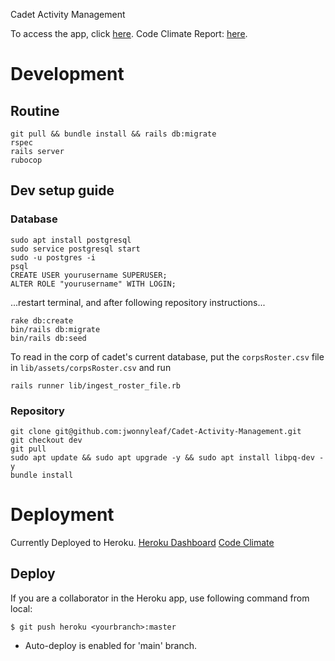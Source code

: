 Cadet Activity Management

To access the app, click [here](https://cadet-activity-management-7ed1c42c26df.herokuapp.com/).
Code Climate Report: [here](https://codeclimate.com/github/jwonnyleaf/Cadet-Activity-Management).

# Development

## Routine
```
git pull && bundle install && rails db:migrate
rspec
rails server
rubocop
```


## Dev setup guide
### Database
```
sudo apt install postgresql
sudo service postgresql start
sudo -u postgres -i
psql
CREATE USER yourusername SUPERUSER;
ALTER ROLE "yourusername" WITH LOGIN;
```
...restart terminal, and after following repository instructions...
```
rake db:create
bin/rails db:migrate
bin/rails db:seed
```

To read in the corp of cadet's current database, put the `corpsRoster.csv` file in `lib/assets/corpsRoster.csv` and run
```
rails runner lib/ingest_roster_file.rb
```

### Repository

```
git clone git@github.com:jwonnyleaf/Cadet-Activity-Management.git
git checkout dev
git pull
sudo apt update && sudo apt upgrade -y && sudo apt install libpq-dev -y
bundle install
```

# Deployment

Currently Deployed to Heroku. [Heroku Dashboard](https://dashboard.heroku.com/apps/cadet-activity-management)
[Code Climate](https://codeclimate.com/github/jwonnyleaf/Cadet-Activity-Management)

## Deploy
If you are a collaborator in the Heroku app, use following command from local:
```
$ git push heroku <yourbranch>:master
```
* Auto-deploy is enabled for 'main' branch.
